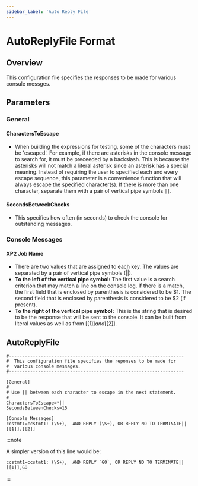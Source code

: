 ```yaml
---
sidebar_label: 'Auto Reply File'
---
```


# AutoReplyFile Format

## Overview

This configuration file specifies the responses to be made for various consule messges.

## Parameters

### General

#### CharactersToEscape

* When building the expressions for testing, some of the characters must be 'escaped'. For example, if there are asterisks in the console message to search for, it must be preceeded by a backslash. This is because the asterisks will not match a literal asterisk since an asterisk has a special meaning. Instead of requiring the user to specified each and every escape sequence, this parameter is a convenience function that will always escape the specified character(s). If there is more than one character, separate them with a pair of vertical pipe symbols ```||```.

#### SecondsBetweekChecks

* This specifies how often (in seconds) to check the console for outstanding messages.

### Console Messages

#### XP2 Job Name

* There are two values that are assigned to each key. The values are separated by a pair of vertical pipe symbols (||).
* **To the left of the vertical pipe symbol:**
The first value is a search criterion that may match a line on the console log. If there is a match, the first field that is enclosed by parenthesis is considered to be $1. The second field that is enclosed by parenthesis is considered to be $2 (if present).
* **To the right of the vertical pipe symbol:**
This is the string that is desired to be the response that will be sent to the console. It can be built from literal values as well as from [[$1]] and [[$2]].

## AutoReplyFile 

```
#------------------------------------------------------------------
#  This configuration file specifies the reponses to be made for
#  various console messages.
#------------------------------------------------------------------

[General]
#
# Use || between each character to escape in the next statement.
#
CharactersToEscape=*||
SecondsBetweenChecks=15

[Console Messages]
ccstmt1=ccstmt1: (\S+),  AND REPLY (\S+), OR REPLY NO TO TERMINATE||[[1]],[[2]]
```
:::note

A simpler version of this line would be:
```
ccstmt1=ccstmt1: (\S+),  AND REPLY `GO`, OR REPLY NO TO TERMINATE||[[1]],GO
```
:::

